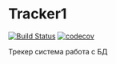 # Tracker1

[![Build Status](https://travis-ci.org/Sekator778/Tracker1.svg?branch=master)](https://travis-ci.org/Sekator778/Tracker1)
[![codecov](https://codecov.io/gh/Sekator778/Tracker1/branch/master/graph/badge.svg)](https://codecov.io/gh/Sekator778/Tracker1)

Трекер система работа с БД